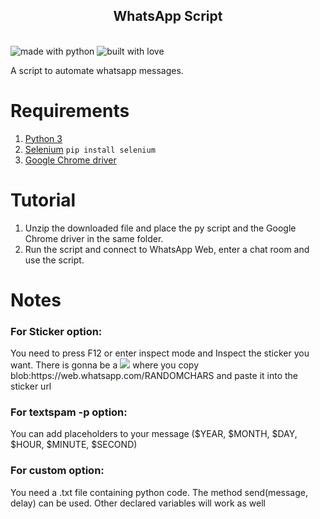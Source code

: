 <h2 align="center">WhatsApp Script</h2>
<br>
<img src="https://forthebadge.com/images/badges/made-with-python.svg" alt="made with python">
<img src="https://forthebadge.com/images/badges/built-with-love.svg" alt="built with love">

A script to automate whatsapp messages.

# Requirements

1. <a href="https://www.python.org/downloads/">Python 3</a>
2. <a href="https://www.selenium.dev/">Selenium</a> `pip install selenium`
3. <a href="https://chromedriver.storage.googleapis.com/index.html?path=85.0.4183.87/">Google Chrome driver</a>

# Tutorial

1. Unzip the downloaded file and place the py script and the Google Chrome driver in the same folder.
2. Run the script and connect to WhatsApp Web, enter a chat room and use the script.

# Notes

### For Sticker option:

<p>You need to press F12 or enter inspect mode and Inspect the sticker you want. There is gonna be a <img src="blob:https://web.whatsapp.com/RANDOMCHARS"> where you copy blob:https://web.whatsapp.com/RANDOMCHARS and paste it into the sticker url</p>

### For textspam -p option:

<p>You can add placeholders to your message ($YEAR, $MONTH, $DAY, $HOUR, $MINUTE, $SECOND)</p>

### For custom option:

<p>You need a .txt file containing python code. The method send(message, delay) can be used. Other declared variables will work as well</p>
